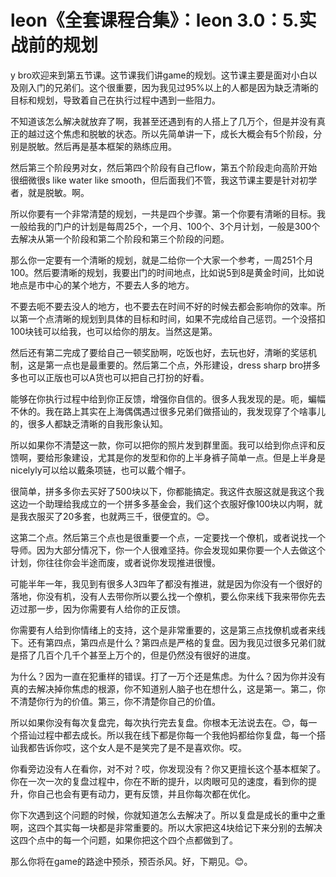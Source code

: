 # leon《全套课程合集》：leon 3.0：5.实战前的规划

y bro欢迎来到第五节课。这节课我们讲game的规划。这节课主要是面对小白以及刚入门的兄弟们。这个很重要，因为我见过95%以上的人都是因为缺乏清晰的目标和规划，导致着自己在执行过程中遇到一些阻力。

不知道该怎么解决就放弃了啊，我甚至还遇到有的人搭上了几万个，但是并没有真正的越过这个焦虑和脱敏的状态。所以先简单讲一下，成长大概会有5个阶段，分别是脱敏。然后再是基本框架的熟练应用。

然后第三个阶段男对女，然后第四个阶段有自己flow，第五个阶段走向高阶开始很细微很s like water like smooth，但后面我们不管，我这节课主要是针对初学者，就是脱敏。啊。

所以你要有一个非常清楚的规划，一共是四个步骤。第一个你要有清晰的目标。我一般给我的门户的计划是每周25个，一个月、100个、3个月计划，一般是300个去解决从第一个阶段和第二个阶段和第三个阶段的问题。

那么你一定要有一个清晰的规划，就是二给你一个大家一个参考，一周251个月100。然后要清晰的规划，我要出门的时间地点，比如说5到8是黄金时间，比如说地点是市中心的某个地方，不要去人多的地方。

不要去呃不要去没人的地方，也不要去在时间不好的时候去都会影响你的效率。所以第一个点清晰的规划到具体的目标和时间，如果不完成给自己惩罚。一个没搭扣100块钱可以给我，也可以给你的朋友。当然这是第。

然后还有第二完成了要给自己一顿奖励啊，吃饭也好，去玩也好，清晰的奖惩机制，这是第一点也是最重要的。然后第二个点，外形建设，dress sharp bro拼多多也可以正版也可以A货也可以把自己打扮的好看。

能够在你执行过程中给到你正反馈，增强你自信的。很多人我发现的是。呃，蝙幅不休的。我在路上其实在上海偶偶遇过很多兄弟们做搭讪的，我发现穿了个啥事儿的，很多人都缺乏清晰的自我形象认知。

所以如果你不清楚这一款，你可以把你的照片发到群里面。我可以给到你点评和反馈啊，要给形象建设，尤其是你的发型和你的上半身裤子简单一点。但是上半身是 nicelyly可以给以戴条项链，也可以戴个帽子。

很简单，拼多多你去买好了500块以下，你都能搞定。我这件衣服这就是我这个我这边一个助理给我成立的一个拼多多基金会，我们这个衣服好像100块以内啊，就是我衣服买了20多套，也就两三千，很便宜的。😊。

这第二个点。然后第三个点也是很重要一个点，一定要找一个僚机，或者说找一个导师。因为大部分情况下，你一个人很难坚持。你会发现如果你要一个人去做这个计划，你往往你会半途而废，或者说你发现推进很慢。

可能半年一年，我见到有很多人3四年了都没有推进，就是因为你没有一个很好的落地，你没有机，没有人去带你所以要么找一个僚机，要么你来线下我来带你先去迈过那一步，因为你需要有人给你的正反馈。

你需要有人给到你情绪上的支持，这个是非常重要的，这是第三点找僚机或者来线下。还有第四点，第四点是什么？第四点是严格的复盘。因为我见过很多兄弟们就是搭了几百个几千个甚至上万个的，但是仍然没有很好的进度。

为什么？因为一直在犯重样的错误。打了一万个还是焦虑。为什么？因为你并没有真的去解决掉你焦虑的根源，你不知道别人脑子也在想什么，这是第一。第二，你不清楚你行为的价值。第三，你不清楚你自己的价值。

所以如果你没有每次复盘完，每次执行完去复盘。你根本无法说去在。😊，每一个搭讪过程中都去成长。所以我在线下都是你每一个我他妈都给你复盘，每一个搭讪我都告诉你哎，这个女人是不是笑完了是不是喜欢你。哎。

你看旁边没有人在看你，对不对？哎，你发现没有？你又更擅长这个基本框架了。你在一次一次的复盘过程中，你在不断的提升，以肉眼可见的速度，看到你的提升，你自己也会有更有动力，更有反馈，并且你每次都在优化。

你下次遇到这个问题的时候，你就知道怎么去解决了。所以复盘是成长的重中之重啊，这四个其实每一块都是非常重要的。所以大家把这4块给记下来分别的去解决这四个点中的每一个问题，如果你把这个四个点都做到了。

那么你将在game的路途中预杀，预否杀风。好，下期见。😊。